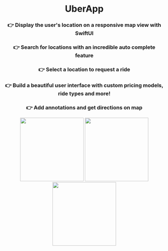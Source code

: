 <h1 align="center">UberApp</h1>
<h3 align="center">👉 Display the user's location on a responsive map view with SwiftUI</h3>
<h3 align="center">👉 Search for locations with an incredible auto complete feature</h3>
<h3 align="center">👉 Select a location to request a ride</h3>
<h3 align="center">👉 Build a beautiful user interface with custom pricing models, ride types and more!</h3>
<h3 align="center">👉 Add annotations and get directions on map</h3>

<p align="center">
  <img src="https://user-images.githubusercontent.com/98255061/235278042-5cd1b22f-96d0-4ca9-88fd-b3d2be748dd7.png" width="200" />
  <img src="https://user-images.githubusercontent.com/98255061/235278041-6323553b-1255-4e5d-9206-a5942c5f58b0.png" width="200" />
  <img src="https://user-images.githubusercontent.com/98255061/235278039-0b84d5ac-d61e-4477-b08a-bbac6b0d5f0c.png" width="200" />
</p>






